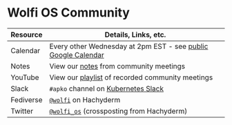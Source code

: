# Wolfi OS Community

| Resource    | Details, Links, etc. |
| ----------- | ----------- |
| Calendar    | Every other Wednesday at 2pm EST - see [public Google Calendar](https://calendar.google.com/calendar/u/0/embed?src=c_7ec60f485931f9056040a3e24273400de41a143ec60703b411d77b1f534ec15f@group.calendar.google.com)      |
| Notes | View our [notes](https://docs.google.com/document/d/1wBE3W81Xso6BDOU3-tWzfxGTP_X1HNsdufWbvyycaxE/edit#heading=h.zgngk9ekm1wf) from community meetings |
| YouTube | View our [playlist](https://youtube.com/playlist?list=PLLjvkjPNmuZkqtDoGuV-8SkZw6dwmHxF5) of recorded community meetings |
| Slack       | `#apko` channel on [Kubernetes Slack](https://slack.kubernetes.io)  |
| Fediverse   | [`@wolfi`](https://hachyderm.io/@wolfi) on Hachyderm  |
| Twitter     | [`@wolfi_os`](https://twitter.com/wolfi_os) (crossposting from Hachyderm)   |
